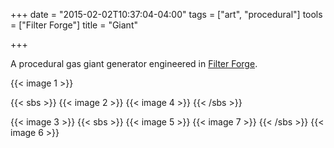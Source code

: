+++
date = "2015-02-02T10:37:04-04:00"
tags = ["art", "procedural"]
tools = ["Filter Forge"]
title = "Giant"

+++

A procedural gas giant generator engineered in [Filter Forge](https://www.filterforge.com/).

{{< image 1 >}}

{{< sbs >}}
  {{< image 2 >}}
  {{< image 4 >}}
{{< /sbs >}}

{{< image 3 >}}
{{< sbs >}}
{{< image 5 >}}
{{< image 7 >}}
{{< /sbs >}}
{{< image 6 >}}
